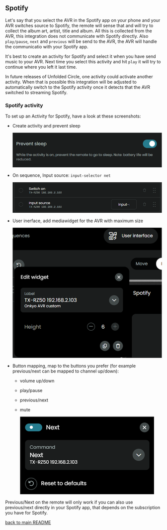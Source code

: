 ## Spotify

Let's say that you select the AVR in the Spotify app on your phone and your AVR switches source to Spotify, the remote will sense that and will try to collect the album art, artist, title and album. All this is collected from the AVR, this integration does not communicate with Spotify directly. Also `play/pause`, `next` and `previous` will be send to the AVR, the AVR will handle the communicatio with your Spotify app.

It's best to create an activity for Spotify and select it when you have send music to your AVR. Next time you select this activity and hit `play` it will try to continue where you left it last time.

In future releases of Unfolded Circle, one activity could activate another activity. When that is possible this integration will be adjusted to automatically switch to the Spotify activity once it detects that the AVR switched to streaming Spotify.

### Spotify activity

To set up an Activity for Spotify, have a look at these screenshots:

- Create activity and prevent sleep

  ![](../screenshots/prevent-sleep.png)

- On sequence, Input source: `input-selector net`

  ![](../screenshots/spotify-on.png)

- User inerface, add mediawidget for the AVR with maximum size

  ![](../screenshots/spotify-mediawidget.png)

- Button mapping, map to the buttons you prefer (for example previous/next can be mapped to channel up/down):
  - volume up/down
  - play/pause
  - previous/next
  - mute

    ![](../screenshots/spotify-next.png)

Previous/Next on the remote will only work if you can also use previous/next directly in your Spotify app, that depends on the subscription you have for Spotify.

[back to main README](../README.md#example-activities)
